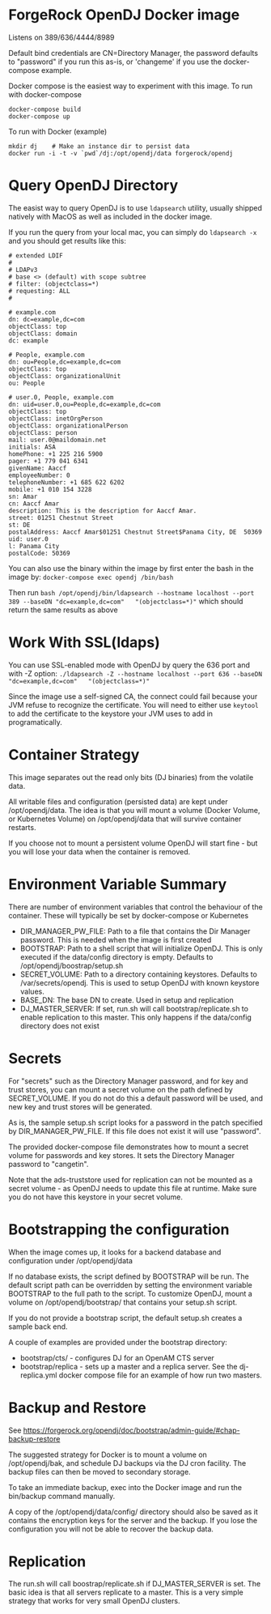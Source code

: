 # ForgeRock OpenDJ Docker image

Listens on 389/636/4444/8989

Default bind credentials are CN=Directory Manager, the password defaults to "password"
if you run this as-is, or 'changeme' if you use the docker-compose example. 


Docker compose is the easiest way to experiment with this image. To run with docker-compose

```
docker-compose build
docker-compose up 
```

To run with Docker (example)
```
mkdir dj    # Make an instance dir to persist data
docker run -i -t -v `pwd`/dj:/opt/opendj/data forgerock/opendj
```

# Query OpenDJ Directory

The easist way to query OpenDJ is to use ```ldapsearch``` utility, usually shipped natively with MacOS as well as included in the docker image.

If you run the query from your local mac, you can simply do ```ldapsearch -x``` and you should get results like this:

```
# extended LDIF
#
# LDAPv3
# base <> (default) with scope subtree
# filter: (objectclass=*)
# requesting: ALL
#

# example.com
dn: dc=example,dc=com
objectClass: top
objectClass: domain
dc: example

# People, example.com
dn: ou=People,dc=example,dc=com
objectClass: top
objectClass: organizationalUnit
ou: People

# user.0, People, example.com
dn: uid=user.0,ou=People,dc=example,dc=com
objectClass: top
objectClass: inetOrgPerson
objectClass: organizationalPerson
objectClass: person
mail: user.0@maildomain.net
initials: ASA
homePhone: +1 225 216 5900
pager: +1 779 041 6341
givenName: Aaccf
employeeNumber: 0
telephoneNumber: +1 685 622 6202
mobile: +1 010 154 3228
sn: Amar
cn: Aaccf Amar
description: This is the description for Aaccf Amar.
street: 01251 Chestnut Street
st: DE
postalAddress: Aaccf Amar$01251 Chestnut Street$Panama City, DE  50369
uid: user.0
l: Panama City
postalCode: 50369
```

You can also use the binary within the image by first enter the bash in the image by:
```docker-compose exec opendj /bin/bash```

Then run ```bash /opt/opendj/bin/ldapsearch --hostname localhost --port 389 --baseDN "dc=example,dc=com"   "(objectclass=*)"``` which should return the same results as above

# Work With SSL(ldaps)
You can use SSL-enabled mode with OpenDJ by query the 636 port and with -Z option:
```./ldapsearch -Z --hostname localhost --port 636 --baseDN "dc=example,dc=com"   "(objectclass=*)"```

Since the image use a self-signed CA, the connect could fail because your JVM refuse to recognize the certificate. You will need to either use ```keytool``` to add the certificate to the keystore your JVM uses to add in programatically.

# Container Strategy 

This image separates out the read only bits (DJ binaries) from the volatile data.

All writable files and configuration (persisted data) are kept under /opt/opendj/data. The idea is that you will mount 
a volume (Docker Volume, or Kubernetes Volume) on /opt/opendj/data that will survive container restarts.

If you choose not to mount a persistent volume OpenDJ will start fine - but you will lose your data when the container 
 is removed.
 
# Environment Variable Summary

There are number of environment variables that control the behaviour of the container. These 
will typically be set by docker-compose or Kubernetes

* DIR_MANAGER_PW_FILE: Path to a file that contains the Dir Manager password. This is needed when the image is
first created
* BOOTSTRAP:  Path to a shell script that will initialize OpenDJ. This is only executed if the data/config
directory is empty. Defaults to /opt/opendj/boostrap/setup.sh
* SECRET_VOLUME:  Path to a directory containing keystores. Defaults to /var/secrets/opendj. This is used
to setup OpenDJ with known keystore values.
* BASE_DN: The base DN to create. Used in setup and replication
* DJ_MASTER_SERVER: If set, run.sh will call bootstrap/replicate.sh to enable replication to 
this master. This only happens if the data/config directory does not exist

 
# Secrets
 
For "secrets" such as the Directory Manager password, and for key and trust stores, you 
can mount a secret volume on the path defined by SECRET_VOLUME. If you do not do this a default password
will be used, and new key and trust stores will be generated. 

As is, the sample setup.sh script looks for a password in the patch specified by DIR_MANAGER_PW_FILE. If this file does
not exist it will use "password". 

The provided docker-compose file demonstrates how to mount a secret volume for passwords and key stores. It
sets the Directory Manager password to "cangetin". 

Note that the ads-truststore used for replication can not be mounted as a secret volume - as OpenDJ
needs to update this file at runtime. Make sure you do not have this keystore in your secret volume.


# Bootstrapping the configuration

When the image comes up, it looks for a backend database and configuration
under /opt/opendj/data

If no database exists, the script defined by BOOTSTRAP will be
run.  The default script path can be overridden by setting the environment
variable BOOTSTRAP to the full path to the script.  To customize OpenDJ, 
mount a volume on /opt/opendj/bootstrap/ that contains your setup.sh
script. 
 
If you do not provide a bootstrap script, the default setup.sh creates a sample back end.

A couple of examples are provided under the bootstrap directory:

* bootstrap/cts/  - configures DJ for an OpenAM CTS server 
* bootstrap/replica - sets up a master and a replica server. See the dj-replica.yml
docker compose file for an example of how run two masters.


# Backup  and Restore


See https://forgerock.org/opendj/doc/bootstrap/admin-guide/#chap-backup-restore 

The suggested strategy for Docker is to mount a volume on /opt/opendj/bak, and schedule DJ backups via the DJ cron 
facility. The backup files can then be moved to secondary storage. 

To take an immediate backup,  exec into the Docker image and run the bin/backup command manually.

A copy of the /opt/opendj/data/config/ directory should also be saved as it contains the encryption keys for the server and the backup. If you lose the configuration you will not be able to recover the backup data. 

# Replication 

The run.sh will call boostrap/replicate.sh if DJ_MASTER_SERVER is set. The basic idea is that all servers
replicate to a master. This is a very simple strategy that works for very small OpenDJ clusters.

